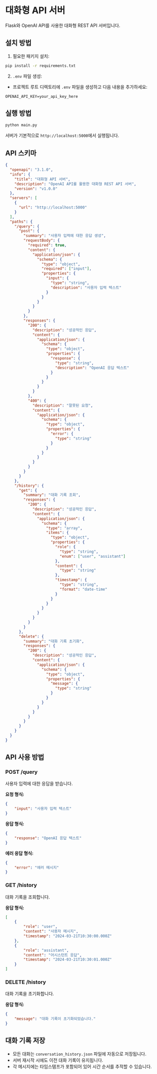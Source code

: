 # 대화형 API 서버

Flask와 OpenAI API를 사용한 대화형 REST API 서버입니다.

## 설치 방법

1. 필요한 패키지 설치:
```bash
pip install -r requirements.txt
```

2. `.env` 파일 생성:
- 프로젝트 루트 디렉토리에 `.env` 파일을 생성하고 다음 내용을 추가하세요:
```
OPENAI_API_KEY=your_api_key_here
```

## 실행 방법

```bash
python main.py
```

서버가 기본적으로 `http://localhost:5000`에서 실행됩니다.

## API 스키마

```json
{
  "openapi": "3.1.0",
  "info": {
    "title": "대화형 API 서버",
    "description": "OpenAI API를 활용한 대화형 REST API 서버",
    "version": "v1.0.0"
  },
  "servers": [
    {
      "url": "http://localhost:5000"
    }
  ],
  "paths": {
    "/query": {
      "post": {
        "summary": "사용자 입력에 대한 응답 생성",
        "requestBody": {
          "required": true,
          "content": {
            "application/json": {
              "schema": {
                "type": "object",
                "required": ["input"],
                "properties": {
                  "input": {
                    "type": "string",
                    "description": "사용자 입력 텍스트"
                  }
                }
              }
            }
          }
        },
        "responses": {
          "200": {
            "description": "성공적인 응답",
            "content": {
              "application/json": {
                "schema": {
                  "type": "object",
                  "properties": {
                    "response": {
                      "type": "string",
                      "description": "OpenAI 응답 텍스트"
                    }
                  }
                }
              }
            }
          },
          "400": {
            "description": "잘못된 요청",
            "content": {
              "application/json": {
                "schema": {
                  "type": "object",
                  "properties": {
                    "error": {
                      "type": "string"
                    }
                  }
                }
              }
            }
          }
        }
      }
    },
    "/history": {
      "get": {
        "summary": "대화 기록 조회",
        "responses": {
          "200": {
            "description": "성공적인 응답",
            "content": {
              "application/json": {
                "schema": {
                  "type": "array",
                  "items": {
                    "type": "object",
                    "properties": {
                      "role": {
                        "type": "string",
                        "enum": ["user", "assistant"]
                      },
                      "content": {
                        "type": "string"
                      },
                      "timestamp": {
                        "type": "string",
                        "format": "date-time"
                      }
                    }
                  }
                }
              }
            }
          }
        }
      },
      "delete": {
        "summary": "대화 기록 초기화",
        "responses": {
          "200": {
            "description": "성공적인 응답",
            "content": {
              "application/json": {
                "schema": {
                  "type": "object",
                  "properties": {
                    "message": {
                      "type": "string"
                    }
                  }
                }
              }
            }
          }
        }
      }
    }
  }
}
```

## API 사용 방법

### POST /query

사용자 입력에 대한 응답을 받습니다.

**요청 형식:**
```json
{
    "input": "사용자 입력 텍스트"
}
```

**응답 형식:**
```json
{
    "response": "OpenAI 응답 텍스트"
}
```

**에러 응답 형식:**
```json
{
    "error": "에러 메시지"
}
```

### GET /history

대화 기록을 조회합니다.

**응답 형식:**
```json
[
    {
        "role": "user",
        "content": "사용자 메시지",
        "timestamp": "2024-03-21T10:30:00.000Z"
    },
    {
        "role": "assistant",
        "content": "어시스턴트 응답",
        "timestamp": "2024-03-21T10:30:01.000Z"
    }
]
```

### DELETE /history

대화 기록을 초기화합니다.

**응답 형식:**
```json
{
    "message": "대화 기록이 초기화되었습니다."
}
```

## 대화 기록 저장

- 모든 대화는 `conversation_history.json` 파일에 자동으로 저장됩니다.
- 서버 재시작 시에도 이전 대화 기록이 유지됩니다.
- 각 메시지에는 타임스탬프가 포함되어 있어 시간 순서를 추적할 수 있습니다. 